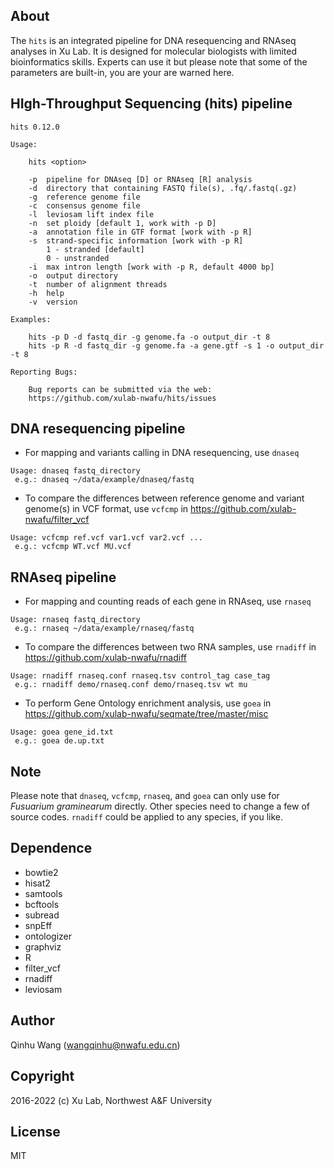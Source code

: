 About
-----
The `hits` is an integrated pipeline for DNA resequencing and RNAseq analyses in Xu Lab. It is designed for molecular biologists with limited bioinformatics skills. Experts can use it but please note that some of the parameters are built-in, you are your are warned here.

HIgh-Throughput Sequencing (hits) pipeline
------------------------------------------
```
hits 0.12.0

Usage:

    hits <option>

    -p  pipeline for DNAseq [D] or RNAseq [R] analysis
    -d  directory that containing FASTQ file(s), .fq/.fastq(.gz)
    -g  reference genome file
    -c  consensus genome file
    -l  leviosam lift index file
    -n  set ploidy [default 1, work with -p D]
    -a  annotation file in GTF format [work with -p R]
    -s  strand-specific information [work with -p R]
        1 - stranded [default]
        0 - unstranded
    -i  max intron length [work with -p R, default 4000 bp]
    -o  output directory
    -t  number of alignment threads
    -h  help
    -v  version

Examples:

    hits -p D -d fastq_dir -g genome.fa -o output_dir -t 8
    hits -p R -d fastq_dir -g genome.fa -a gene.gtf -s 1 -o output_dir -t 8

Reporting Bugs:

    Bug reports can be submitted via the web:
    https://github.com/xulab-nwafu/hits/issues
```

DNA resequencing pipeline
-------------------------
- For mapping and variants calling in DNA resequencing, use `dnaseq`
```
Usage: dnaseq fastq_directory
 e.g.: dnaseq ~/data/example/dnaseq/fastq
```
- To compare the differences between reference genome and variant genome(s) in VCF format, use `vcfcmp` in https://github.com/xulab-nwafu/filter_vcf
```
Usage: vcfcmp ref.vcf var1.vcf var2.vcf ...
 e.g.: vcfcmp WT.vcf MU.vcf
```

RNAseq pipeline
---------------
- For mapping and counting reads of each gene in RNAseq, use `rnaseq`
```
Usage: rnaseq fastq_directory
 e.g.: rnaseq ~/data/example/rnaseq/fastq
```
- To compare the differences between two RNA samples, use `rnadiff` in https://github.com/xulab-nwafu/rnadiff
```
Usage: rnadiff rnaseq.conf rnaseq.tsv control_tag case_tag
 e.g.: rnadiff demo/rnaseq.conf demo/rnaseq.tsv wt mu
```
- To perform Gene Ontology enrichment analysis, use `goea` in https://github.com/xulab-nwafu/seqmate/tree/master/misc
```
Usage: goea gene_id.txt
 e.g.: goea de.up.txt
```

Note
-----
Please note that `dnaseq`, `vcfcmp`, `rnaseq`, and `goea` can only use for _Fusuarium graminearum_ directly.  Other species need to change a few of source codes.  `rnadiff` could be applied to any species, if you like.

Dependence
----------
- bowtie2
- hisat2
- samtools
- bcftools
- subread
- snpEff
- ontologizer
- graphviz
- R
- filter_vcf
- rnadiff
- leviosam

Author
------
Qinhu Wang (wangqinhu@nwafu.edu.cn)

Copyright
---------
2016-2022 (c) Xu Lab, Northwest A&F University

License
-------

MIT
